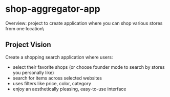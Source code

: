 # shop-aggregator-app

Overview: project to create application where you can shop various stores from one location\

## Project Vision

Create a shopping search application where users:

- select their favorite shops (or choose founder mode to search by stores you personally like)
- search for items across selected websites
- uses filters like price, color, category
- enjoy an aesthetically pleasing, easy-to-use interface
